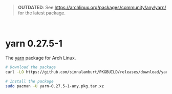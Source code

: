 > **OUTDATED**: See https://archlinux.org/packages/community/any/yarn/ for the latest package.

&nbsp;

yarn 0.27.5-1
========
The [yarn](https://yarnpkg.com) package for Arch Linux.

```bash
# Download the package
curl -LO https://github.com/simnalamburt/PKGBUILD/releases/download/yarn-0.27.5-1/yarn-0.27.5-1-any.pkg.tar.xz

# Install the package
sudo pacman -U yarn-0.27.5-1-any.pkg.tar.xz
```
